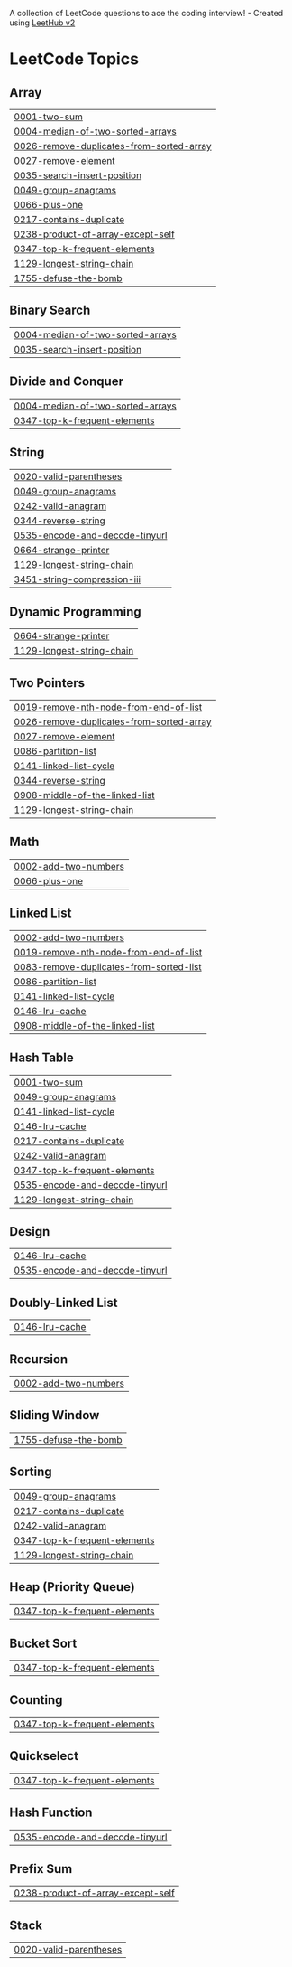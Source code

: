 A collection of LeetCode questions to ace the coding interview! - Created using [LeetHub v2](https://github.com/arunbhardwaj/LeetHub-2.0)
<!---LeetCode Topics Start-->
# LeetCode Topics
## Array
|  |
| ------- |
| [0001-two-sum](https://github.com/shirinmjr/leetcode-javascript/tree/master/0001-two-sum) |
| [0004-median-of-two-sorted-arrays](https://github.com/shirinmjr/leetcode-javascript/tree/master/0004-median-of-two-sorted-arrays) |
| [0026-remove-duplicates-from-sorted-array](https://github.com/shirinmjr/leetcode-javascript/tree/master/0026-remove-duplicates-from-sorted-array) |
| [0027-remove-element](https://github.com/shirinmjr/leetcode-javascript/tree/master/0027-remove-element) |
| [0035-search-insert-position](https://github.com/shirinmjr/leetcode-javascript/tree/master/0035-search-insert-position) |
| [0049-group-anagrams](https://github.com/shirinmjr/leetcode-javascript/tree/master/0049-group-anagrams) |
| [0066-plus-one](https://github.com/shirinmjr/leetcode-javascript/tree/master/0066-plus-one) |
| [0217-contains-duplicate](https://github.com/shirinmjr/leetcode-javascript/tree/master/0217-contains-duplicate) |
| [0238-product-of-array-except-self](https://github.com/shirinmjr/leetcode-javascript/tree/master/0238-product-of-array-except-self) |
| [0347-top-k-frequent-elements](https://github.com/shirinmjr/leetcode-javascript/tree/master/0347-top-k-frequent-elements) |
| [1129-longest-string-chain](https://github.com/shirinmjr/leetcode-javascript/tree/master/1129-longest-string-chain) |
| [1755-defuse-the-bomb](https://github.com/shirinmjr/leetcode-javascript/tree/master/1755-defuse-the-bomb) |
## Binary Search
|  |
| ------- |
| [0004-median-of-two-sorted-arrays](https://github.com/shirinmjr/leetcode-javascript/tree/master/0004-median-of-two-sorted-arrays) |
| [0035-search-insert-position](https://github.com/shirinmjr/leetcode-javascript/tree/master/0035-search-insert-position) |
## Divide and Conquer
|  |
| ------- |
| [0004-median-of-two-sorted-arrays](https://github.com/shirinmjr/leetcode-javascript/tree/master/0004-median-of-two-sorted-arrays) |
| [0347-top-k-frequent-elements](https://github.com/shirinmjr/leetcode-javascript/tree/master/0347-top-k-frequent-elements) |
## String
|  |
| ------- |
| [0020-valid-parentheses](https://github.com/shirinmjr/leetcode-javascript/tree/master/0020-valid-parentheses) |
| [0049-group-anagrams](https://github.com/shirinmjr/leetcode-javascript/tree/master/0049-group-anagrams) |
| [0242-valid-anagram](https://github.com/shirinmjr/leetcode-javascript/tree/master/0242-valid-anagram) |
| [0344-reverse-string](https://github.com/shirinmjr/leetcode-javascript/tree/master/0344-reverse-string) |
| [0535-encode-and-decode-tinyurl](https://github.com/shirinmjr/leetcode-javascript/tree/master/0535-encode-and-decode-tinyurl) |
| [0664-strange-printer](https://github.com/shirinmjr/leetcode-javascript/tree/master/0664-strange-printer) |
| [1129-longest-string-chain](https://github.com/shirinmjr/leetcode-javascript/tree/master/1129-longest-string-chain) |
| [3451-string-compression-iii](https://github.com/shirinmjr/leetcode-javascript/tree/master/3451-string-compression-iii) |
## Dynamic Programming
|  |
| ------- |
| [0664-strange-printer](https://github.com/shirinmjr/leetcode-javascript/tree/master/0664-strange-printer) |
| [1129-longest-string-chain](https://github.com/shirinmjr/leetcode-javascript/tree/master/1129-longest-string-chain) |
## Two Pointers
|  |
| ------- |
| [0019-remove-nth-node-from-end-of-list](https://github.com/shirinmjr/leetcode-javascript/tree/master/0019-remove-nth-node-from-end-of-list) |
| [0026-remove-duplicates-from-sorted-array](https://github.com/shirinmjr/leetcode-javascript/tree/master/0026-remove-duplicates-from-sorted-array) |
| [0027-remove-element](https://github.com/shirinmjr/leetcode-javascript/tree/master/0027-remove-element) |
| [0086-partition-list](https://github.com/shirinmjr/leetcode-javascript/tree/master/0086-partition-list) |
| [0141-linked-list-cycle](https://github.com/shirinmjr/leetcode-javascript/tree/master/0141-linked-list-cycle) |
| [0344-reverse-string](https://github.com/shirinmjr/leetcode-javascript/tree/master/0344-reverse-string) |
| [0908-middle-of-the-linked-list](https://github.com/shirinmjr/leetcode-javascript/tree/master/0908-middle-of-the-linked-list) |
| [1129-longest-string-chain](https://github.com/shirinmjr/leetcode-javascript/tree/master/1129-longest-string-chain) |
## Math
|  |
| ------- |
| [0002-add-two-numbers](https://github.com/shirinmjr/leetcode-javascript/tree/master/0002-add-two-numbers) |
| [0066-plus-one](https://github.com/shirinmjr/leetcode-javascript/tree/master/0066-plus-one) |
## Linked List
|  |
| ------- |
| [0002-add-two-numbers](https://github.com/shirinmjr/leetcode-javascript/tree/master/0002-add-two-numbers) |
| [0019-remove-nth-node-from-end-of-list](https://github.com/shirinmjr/leetcode-javascript/tree/master/0019-remove-nth-node-from-end-of-list) |
| [0083-remove-duplicates-from-sorted-list](https://github.com/shirinmjr/leetcode-javascript/tree/master/0083-remove-duplicates-from-sorted-list) |
| [0086-partition-list](https://github.com/shirinmjr/leetcode-javascript/tree/master/0086-partition-list) |
| [0141-linked-list-cycle](https://github.com/shirinmjr/leetcode-javascript/tree/master/0141-linked-list-cycle) |
| [0146-lru-cache](https://github.com/shirinmjr/leetcode-javascript/tree/master/0146-lru-cache) |
| [0908-middle-of-the-linked-list](https://github.com/shirinmjr/leetcode-javascript/tree/master/0908-middle-of-the-linked-list) |
## Hash Table
|  |
| ------- |
| [0001-two-sum](https://github.com/shirinmjr/leetcode-javascript/tree/master/0001-two-sum) |
| [0049-group-anagrams](https://github.com/shirinmjr/leetcode-javascript/tree/master/0049-group-anagrams) |
| [0141-linked-list-cycle](https://github.com/shirinmjr/leetcode-javascript/tree/master/0141-linked-list-cycle) |
| [0146-lru-cache](https://github.com/shirinmjr/leetcode-javascript/tree/master/0146-lru-cache) |
| [0217-contains-duplicate](https://github.com/shirinmjr/leetcode-javascript/tree/master/0217-contains-duplicate) |
| [0242-valid-anagram](https://github.com/shirinmjr/leetcode-javascript/tree/master/0242-valid-anagram) |
| [0347-top-k-frequent-elements](https://github.com/shirinmjr/leetcode-javascript/tree/master/0347-top-k-frequent-elements) |
| [0535-encode-and-decode-tinyurl](https://github.com/shirinmjr/leetcode-javascript/tree/master/0535-encode-and-decode-tinyurl) |
| [1129-longest-string-chain](https://github.com/shirinmjr/leetcode-javascript/tree/master/1129-longest-string-chain) |
## Design
|  |
| ------- |
| [0146-lru-cache](https://github.com/shirinmjr/leetcode-javascript/tree/master/0146-lru-cache) |
| [0535-encode-and-decode-tinyurl](https://github.com/shirinmjr/leetcode-javascript/tree/master/0535-encode-and-decode-tinyurl) |
## Doubly-Linked List
|  |
| ------- |
| [0146-lru-cache](https://github.com/shirinmjr/leetcode-javascript/tree/master/0146-lru-cache) |
## Recursion
|  |
| ------- |
| [0002-add-two-numbers](https://github.com/shirinmjr/leetcode-javascript/tree/master/0002-add-two-numbers) |
## Sliding Window
|  |
| ------- |
| [1755-defuse-the-bomb](https://github.com/shirinmjr/leetcode-javascript/tree/master/1755-defuse-the-bomb) |
## Sorting
|  |
| ------- |
| [0049-group-anagrams](https://github.com/shirinmjr/leetcode-javascript/tree/master/0049-group-anagrams) |
| [0217-contains-duplicate](https://github.com/shirinmjr/leetcode-javascript/tree/master/0217-contains-duplicate) |
| [0242-valid-anagram](https://github.com/shirinmjr/leetcode-javascript/tree/master/0242-valid-anagram) |
| [0347-top-k-frequent-elements](https://github.com/shirinmjr/leetcode-javascript/tree/master/0347-top-k-frequent-elements) |
| [1129-longest-string-chain](https://github.com/shirinmjr/leetcode-javascript/tree/master/1129-longest-string-chain) |
## Heap (Priority Queue)
|  |
| ------- |
| [0347-top-k-frequent-elements](https://github.com/shirinmjr/leetcode-javascript/tree/master/0347-top-k-frequent-elements) |
## Bucket Sort
|  |
| ------- |
| [0347-top-k-frequent-elements](https://github.com/shirinmjr/leetcode-javascript/tree/master/0347-top-k-frequent-elements) |
## Counting
|  |
| ------- |
| [0347-top-k-frequent-elements](https://github.com/shirinmjr/leetcode-javascript/tree/master/0347-top-k-frequent-elements) |
## Quickselect
|  |
| ------- |
| [0347-top-k-frequent-elements](https://github.com/shirinmjr/leetcode-javascript/tree/master/0347-top-k-frequent-elements) |
## Hash Function
|  |
| ------- |
| [0535-encode-and-decode-tinyurl](https://github.com/shirinmjr/leetcode-javascript/tree/master/0535-encode-and-decode-tinyurl) |
## Prefix Sum
|  |
| ------- |
| [0238-product-of-array-except-self](https://github.com/shirinmjr/leetcode-javascript/tree/master/0238-product-of-array-except-self) |
## Stack
|  |
| ------- |
| [0020-valid-parentheses](https://github.com/shirinmjr/leetcode-javascript/tree/master/0020-valid-parentheses) |
<!---LeetCode Topics End-->